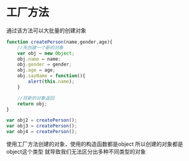 # 工厂方法
通过该方法可以大批量的创建对象
```js
function createPerson(name,gender,age){
    //先创建一个新的对象
    var obj = new Object;
    obj.name = name;
    obj.gender = gender;
    obj.age = age;
    obj.sayName = function(){
        alert(this.name);
    }

    //将新的对象返回
    return obj;
}

var obj2 = createPerson();
var obj3 = createPerson();
var obj4 = createPerson();
```
使用工厂方法创建的对象，使用的构造函数都是object
所以创建的对象都是object这个类型
就导致我们无法区分出多种不同类型的对象